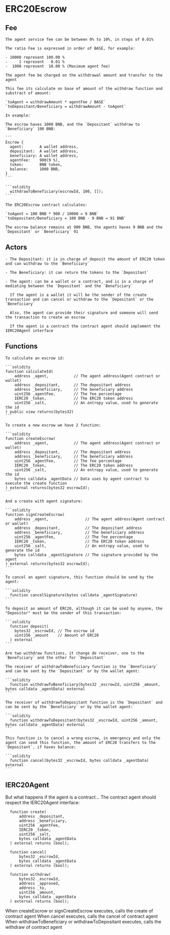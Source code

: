 # ERC20Escrow

  ## Fee

    The agent service fee can be between 0% to 10%, in steps of 0.01%

    The ratio Fee is expressed in order of BASE, for example:

    - 10000 represent 100.00 %
    -     1 represent   0.01 %
    -  1000 represent  10.00 % (Maximum agent fee)

    The agent fee be charged on the withdrawal amount and transfer to the agent

    This fee its calculate on base of amount of the withdraw function and substract of amount:

    `toAgent = withdrawAmount * agentFee / BASE`
    `toDepositant/Beneficiary = withdrawAmount - toAgent`

    In example:

    The escrow haves 1000 BNB, and the `Depositant` withdraw to `Beneficiary` 100 BNB:

    ```
    Escrow {
      agent:       A wallet address,
      depositant:  A wallet address,
      beneficiary: A wallet address,
      agentFee:    900(9 %),
      token:       BNB token,
      balance:     1000 BNB,
    }
    ```

    ```solidity
      withdrawToBeneficiary(escrowId, 100, []);
    ```

    The ERC20Escrow contract calculates:

    `toAgent = 100 BNB * 900 / 10000 = 9 BNB`
    `toDepositant/Beneficiary = 100 BNB - 9 BNB = 91 BNB`

    The escrow balance remains at 900 BNB, the agents haves 9 BNB and the `Depositant` or `Beneficiary` 91

  ## Actors

    - The Depositant: it is in charge of deposit the amount of ERC20 token and can withdraw to the `Beneficiary`

    - The Beneficiary: it can return the tokens to the `Depositant`

    - The agent: can be a wallet or a contract, and is in a charge of mediating between the `Depositant` and the `Beneficiary`

      If the agent is a wallet it will be the sender of the create transaction and can cancel or withdraw to the `Depositant` or the `Beneficiary`

      Also, the agent can provide their signature and someone will send the transaction to create an escrow

      If the agent is a contract the contract agent should implement the IERC20Agent interface

  ## Functions

    To calculate an escrow id:

    ```solidity
    function calculateId(
        address _agent,           // The agent address(Agent contract or wallet)
        address _depositant,      // The depositant address
        address _beneficiary,     // The beneficiary address
        uint256 _agentFee,        // The fee percentage
        IERC20 _token,            // The ERC20 token address
        uint256 _salt,            // An entropy value, used to generate the id
    ) public view returns(bytes32)
    ```

    To create a new escrow we have 2 function:

    ```solidity
    function createEscrow(
        address _agent,           // The agent address(Agent contract or wallet)
        address _depositant,      // The depositant address
        address _beneficiary,     // The beneficiary address
        uint256 _agentFee,        // The fee percentage
        IERC20 _token,            // The ERC20 token address
        uint256 _salt,            // An entropy value, used to generate the id
        bytes calldata _agentData // Data uses by agent contract to execute the create function
    ) external returns(bytes32 escrowId);
    ```

    And a create with agent signature:

    ```solidity
    function signCreateEscrow(
        address _agent,                // The agent address(Agent contract or wallet)
        address _depositant,           // The depositant address
        address _beneficiary,          // The beneficiary address
        uint256 _agentFee,             // The fee percentage
        IERC20 _token,                 // The ERC20 token address
        uint256 _salt,                 // An entropy value, used to generate the id
        bytes calldata _agentSignature // The signature provided by the agent
    ) external returns(bytes32 escrowId);
    ```

    To cancel an agent signature, this function should be send by the agent:

    ```solidity
      function cancelSignature(bytes calldata _agentSignature)
    ```

    To deposit an amount of ERC20, although it can be used by anyone, the "Depositor" must be the sender of this transaction:

    ```solidity
      function deposit(
        bytes32 _escrowId, // The escrow id
        uint256 _amount    // Amount of ERC20
      ) external
    ```

    Are two withdraw functions, it change de receiver, one to the `Beneficiary` and the other for `Depositant`

    The receiver of withdrawToBeneficiary function is the `Beneficiary` and can be sent by the `Depositant` or by the wallet agent:

    ```solidity
      function withdrawToBeneficiary(bytes32 _escrowId, uint256 _amount, bytes calldata _agentData) external
    ```

    The receiver of withdrawToDepositant function is the `Depositant` and can be sent by the `Beneficiary` or by the wallet agent:

    ```solidity
      function withdrawToDepositant(bytes32 _escrowId, uint256 _amount, bytes calldata _agentData) external
    ```

    This function is to cancel a wrong escrow, in emergency and only the agent can send this function, the amount of ERC20 transfers to the `Depositant`, if haves balance:

    ```solidity
      function cancel(bytes32 _escrowId, bytes calldata _agentData) external
    ```

  ## IERC20Agent

  But what happens if the agent is a contract...
  The contract agent should respect the IERC20Agent interface:

  ```solidity
    function create(
        address _depositant,
        address _beneficiary,
        uint256 _agentFee,
        IERC20 _token,
        uint256 _salt,
        bytes calldata _agentData
    ) external returns (bool);

    function cancel(
        bytes32 _escrowId,
        bytes calldata _agentData
    ) external returns (bool);

    function withdraw(
        bytes32 _escrowId,
        address _approved,
        address _to,
        uint256 _amount,
        bytes calldata _agentData
    ) external returns (bool);
  ```

  When createEscrow or signCreateEscrow executes, calls the create of contract agent
  When cancel executes, calls the cancel of contract agent
  When withdrawToBeneficiary or withdrawToDepositant executes, calls the withdraw of contract agent
